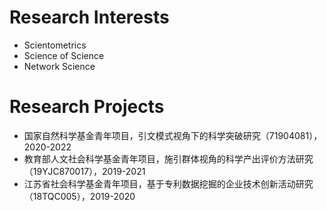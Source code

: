 # Research Interests
* Scientometrics
* Science of Science
* Network Science

# Research Projects
* 国家自然科学基金青年项目，引文模式视角下的科学突破研究（71904081），2020-2022
* 教育部人文社会科学基金青年项目，施引群体视角的科学产出评价方法研究（19YJC870017），2019-2021
* 江苏省社会科学基金青年项目，基于专利数据挖掘的企业技术创新活动研究（18TQC005），2019-2020
